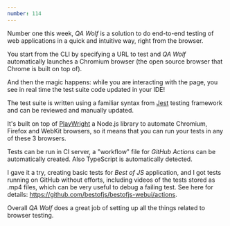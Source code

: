 ```yaml
---
number: 114
---
```


Number one this week, _QA Wolf_ is a solution to do end-to-end testing of web applications in a quick and intuitive way, right from the browser.

You start from the CLI by specifying a URL to test and _QA Wolf_ automatically launches a Chromium browser (the open source browser that Chrome is built on top of).

And then the magic happens: while you are interacting with the page, you see in real time the test suite code updated in your IDE!

The test suite is written using a familiar syntax from [Jest](https://jestjs.io/) testing framework and can be reviewed and manually updated.

It's built on top of [PlayWright](https://playwright.dev/) a Node.js library to automate Chromium, Firefox and WebKit browsers, so it means that you can run your tests in any of these 3 browsers.

Tests can be run in CI server, a "workflow" file for _GitHub Actions_ can be automatically created. Also TypeScript is automatically detected.

I gave it a try, creating basic tests for _Best of JS_ application, and I got tests running on GitHub without efforts, including videos of the tests stored as .mp4 files, which can be very useful to debug a failing test. See here for details: https://github.com/bestofjs/bestofjs-webui/actions.

Overall _QA Wolf_ does a great job of setting up all the things related to browser testing.

